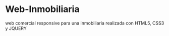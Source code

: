 # Web-Inmobiliaria
web comercial responsive para una inmobiliaria realizada con HTML5, CSS3 y JQUERY
